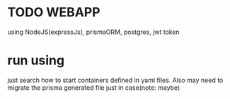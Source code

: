 # TODO WEBAPP

using NodeJS(expressJs), prismaORM, postgres, jwt token


# run using
just search how to start containers defined in yaml files. Also may need to migrate the prisma generated file just in case(note: maybe)
